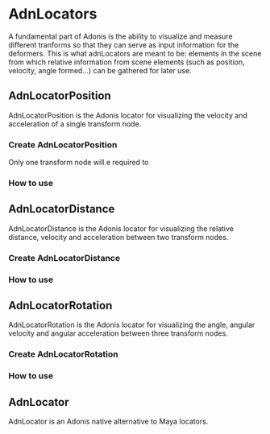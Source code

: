 # AdnLocators

A fundamental part of Adonis is the ability to visualize and measure different tranforms so that they can serve as input information for the deformers. This is what adnLocators are meant to be: elements in the scene from which relative information from scene elements (such as position, velocity, angle formed...) can be gathered for later use.

## AdnLocatorPosition

AdnLocatorPosition is the Adonis locator for visualizing the velocity and acceleration of a single transform node.

### Create AdnLocatorPosition

Only one transform node will e required to 

### How to use

## AdnLocatorDistance

AdnLocatorDistance is the Adonis locator for visualizing the relative distance, velocity and acceleration between two transform nodes.

### Create AdnLocatorDistance

### How to use

## AdnLocatorRotation

AdnLocatorRotation is the Adonis locator for visualizing the angle, angular velocity and angular acceleration between three transform nodes.

### Create AdnLocatorRotation

### How to use

## AdnLocator

AdnLocator is an Adonis native alternative to Maya locators. 